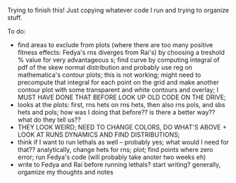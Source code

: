 Trying to finish this! Just copying whatever code I run and trying to organize stuff.

To do:
- find areas to exclude from plots (where there are too many positive fitness effects: Fedya's rns diverges from Rai's) by choosing a treshold % value for very advantageous s; find curve by computing integral of pdf of the skew normal distribution and probably use reg on mathematica's contour plots; this is not working; might need to precompute that integral for each point on the grid and make another contour plot with some transparent and white contours and overlay; I MUST HAVE DONE THAT BEFORE LOOK UP OLD CODE ON THE DRIVE;
- looks at the plots: first, rns hets on rns hets, then also rns pols, and sbs hets and pols; how was I doing that before?? is there a better way?? what do they tell us??
- THEY LOOK WEIRD; NEED TO CHANGE COLORS, DO WHAT'S ABOVE + LOOK AT RUNS DYNAMICS AND FIND DISTRIBUTIONS;
- think if I want to run lethals as well – probably yes; what would I need for that?? analytically, change hets for rns; plot; find points where zero error; run Fedya's code (will probably take anoter two weeks eh)
- write to Fedya and Rai before running lethals? start writing? generally, orgamize my thoughts and notes

